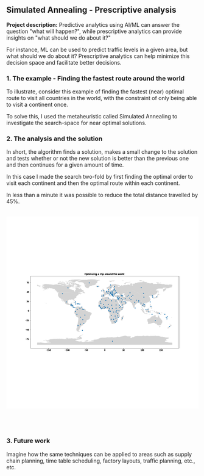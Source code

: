 ## Simulated Annealing - Prescriptive analysis

**Project description:** 
Predictive analytics using AI/ML can answer the question "what will happen?", while prescriptive analytics can provide insights on "what should we do about it?"

For instance, ML can be used to predict traffic levels in a given area, but what should we do about it? Prescriptive analytics can help minimize this decision space and facilitate better decisions.

### 1. The example - Finding the fastest route around the world

To illustrate, consider this example of finding the fastest (near) optimal route to visit all countries in the world, with the constraint of only being able to visit a continent once.

To solve this, I used the metaheuristic called Simulated Annealing to investigate the search-space for near optimal solutions.

### 2. The analysis and the solution

In short, the algorithm finds a solution, makes a small change to the solution and tests whether or not the new solution is better than the previous one and then continues for a given amount of time.

In this case I made the search two-fold by first finding the optimal order to visit each continent and then the optimal route within each continent. 

In less than a minute it was possible to reduce the total distance travelled by 45%.
<br><br>

<img src="/images/map.gif?raw=true"/>

<br><br>

### 3. Future work

Imagine how the same techniques can be applied to areas such as supply chain planning, time table scheduling, factory layouts, traffic planning, etc., etc.
